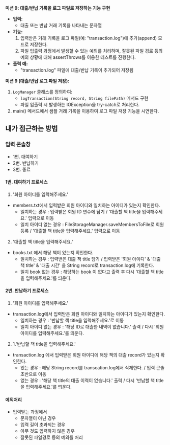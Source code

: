 
**미션 9: 대출/반납 기록을 로그 파일로 저장하는 기능 구현**
- **입력:**
    - 대출 또는 반납 거래 기록을 나타내는 문자열
- **기능:**
    1. 입력받은 거래 기록을 로그 파일(예: "transaction.log")에 추가(append) 모드로 저장한다.
    2. 파일 입출력 과정에서 발생할 수 있는 예외를 처리하며, 잘못된 파일 경로 등의 예외 상황에 대해 assertThrows를 이용한 테스트를 진행한다.
- **출력 예:**
    - "transaction.log" 파일에 대출/반납 기록이 추가되어 저장됨


**미션 9 (대출/반납 로그 파일 저장):**
1. `LogManager` 클래스를 정의하여:
    - `logTransaction(String record, String filePath)` 메서드 구현
    - 파일 입출력 시 발생하는 IOException을 try-catch로 처리한다.
2. main() 메서드에서 샘플 거래 기록을 이용하여 로그 파일 저장 기능을 시연한다.

## 내가 접근하는 방법
### 입력 콘솔창
- 1번. 대여하기
- 2번. 반납하기
- 3번. 종료
####  1번. 대여하기 프로세스
1. '회원 아이디를 입력해주세요.'
- members.txt에서 입력받은 회원 아이디와 일치하는 아이디가 있는지 확인한다.
  - 일치하는 경우 : 입력받은 회원 ID 변수에 담기 / '대출할 책 title을 입력해주세요.' 입력으로 이동
  - 일치 아이디 없는 경우 : FileStorageManager.saveMembersToFile로 회원등록 / '대출할 책 title을 입력해주세요.' 입력으로 이동
2. '대출할 책 title을 입력해주세요.'
- books.txt 에서 해당 책이 있는지 확인한다.
  - 일치하는 경우 : 입력받은 대출 책 title 담기 / 입력받은 '회원 아이디' & '대출 책 title' & '대출 시간' 을 String record로 transaction.log에 기록한다.
  - 일치 book 없는 경우 : 해당하는 book 이 없다고 출력 후 다시 '대출할 책 title을 입력해주세요.'를 띄운다.

####  2번. 반납하기 프로세스
1. '회원 아이디를 입력해주세요.'
- transaction.log에서 입력받은 회원 아이디와 일치하는 아이디가 있는지 확인한다.
  - 일치하는 경우 : '반납할 책 title을 입력해주세요.'로 이동
  - 일치 아이디 없는 경우 : '해당 ID로 대출한 내역이 없습니다.' 출력 / 다시 '회원 아이디를 입력해주세요.'를 띄운다.

2. 1.'반납할 책 title을 입력해주세요.'
- transaction.log 에서 입력받은 회원 아이디에 해당 책의 대출 record가 있는지 확인한다.
  - 있는 경우 : 해당 String record를 transcation.log에서 삭제한다. / 입력 콘솔 초반으로 이동
  - 없는 경우 : '해당 책 title의 대출 이력이 없습니다.' 출력 / 다시 '반납할 책 title을 입력해주세요.'를 띄운다.
  
#### 예외처리
- 입력받는 과정에서 
  - 문자열이 아닌 경우
  - 입력 길이 초과되는 경우
  - 아무 것도 입력하지 않은 경우
  - 잘못된 파일경로 등의 예외를 처리
